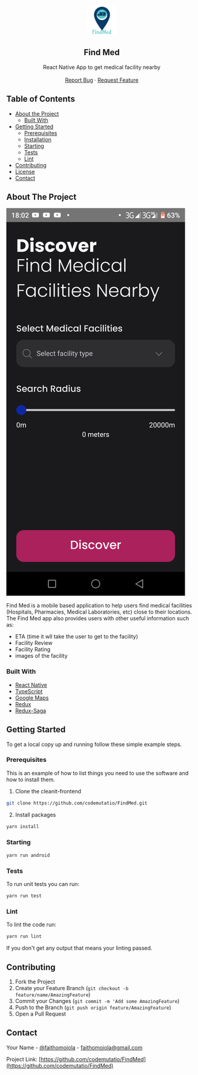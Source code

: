 
<!-- PROJECT LOGO -->
<br />
<p align="center">
  <a href="assets\images\FindMed.png">
    <img src="assets\images\FindMed.png" alt="Logo" width="80" height="80">
  </a>

  <h2 align="center">Find Med</h2>

  <p align="center">
    React Native App to get medical facility nearby
    <br />
    <br />
    <a href="https://github.com/codemutatio/FindMed/issues">Report Bug</a>
    ·
    <a href="https://github.com/codemutatio/FindMed/issues">Request Feature</a>
  </p>
</p>



<!-- TABLE OF CONTENTS -->
## Table of Contents

* [About the Project](#about-the-project)
  * [Built With](#built-with)
* [Getting Started](#getting-started)
  * [Prerequisites](#prerequisites)
  * [Installation](#installation)
  * [Starting](#Starting)
  * [Tests](#Tests)
  * [Lint](#Lint)
* [Contributing](#contributing)
* [License](#license)
* [Contact](#contact)



<!-- ABOUT THE PROJECT -->
## About The Project

<img src="assets\images\FindMed1.png" alt="homepage" >

Find Med is a mobile based application to help users find medical facilities (Hospitals, Pharmacies, Medical Laboratories, etc) close to their locations. The Find Med app also provides users with other useful information such as:
* ETA (time it wll take the user to get to the facility)
* Facility Review
* Facility Rating
* images of the facility
### Built With

* [React Native](https://reactnative.dev/)
* [TypeScript](https://www.typescriptlang.org/)
* [Google Maps](https://developers.google.com/maps/documentation)
* [Redux](https://redux.js.org/)
* [Redux-Saga](https://redux-saga.js.org/)



<!-- GETTING STARTED -->
## Getting Started

To get a local copy up and running follow these simple example steps.

### Prerequisites

This is an example of how to list things you need to use the software and how to install them.
1. Clone the cleanit-frontend
```sh
git clone https://github.com/codemutatio/FindMed.git
```
2. Install  packages
```sh
yarn install
```

### Starting

```sh
yarn run android
```

### Tests

To run unit tests you can run:

```sh
yarn run test
```

### Lint
To lint the code run:

```sh
yarn run lint
```
If you don't get any output that means your linting passed.


<!-- CONTRIBUTING -->
## Contributing
<!--
Contributions are what make the open source community such an amazing place to be learn, inspire, and create. Any contributions you make are **greatly appreciated**.
-->

1. Fork the Project
2. Create your Feature Branch (`git checkout -b feature/name/AmazingFeature`)
3. Commit your Changes (`git commit -m 'Add some AmazingFeature`)
4. Push to the Branch (`git push origin feature/AmazingFeature`)
5. Open a Pull Request





<!-- CONTACT -->
## Contact

Your Name - [@faithomojola](https://twitter.com/faithomojola) - faithomojola@gmail.com

Project Link: [https://github.com/codemutatio/FindMed](https://github.com/codemutatio/FindMed)


